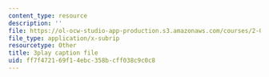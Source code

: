 ```yaml
---
content_type: resource
description: ''
file: https://ol-ocw-studio-app-production.s3.amazonaws.com/courses/2-003sc-engineering-dynamics-fall-2011/ff7f472169f14ebc358bcff038c9c0c8_osyKjTQuwlk.srt
file_type: application/x-subrip
resourcetype: Other
title: 3play caption file
uid: ff7f4721-69f1-4ebc-358b-cff038c9c0c8
---
```

